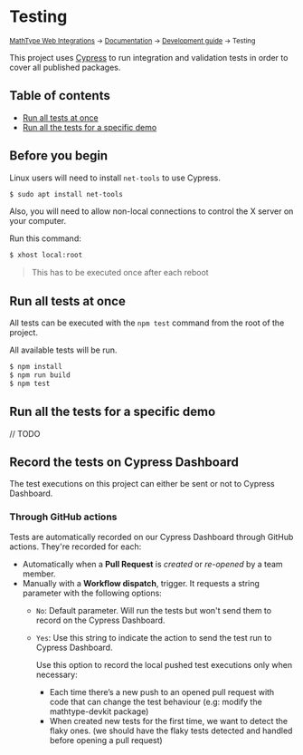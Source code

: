 # Testing

<small>[MathType Web Integrations](../../../README.md) → [Documentation](../../README.md) → [Development guide](../README.md) → Testing</small>

This project uses [Cypress][Cypress] to run integration and validation tests in order to cover all published packages.

[Cypress]: https://www.cypress.io/

## Table of contents

- [Run all tests at once](#run-all-tests-at-once)
- [Run all the tests for a specific demo](#run-all-the-tests-for-a-specific-demo)

## Before you begin

Linux users will need to install `net-tools` to use Cypress. 

```bash
$ sudo apt install net-tools
```

Also, you will need to allow non-local connections to control the X server on your computer.

Run this command:

```bash
$ xhost local:root
```

> This has to be executed once after each reboot

## Run all tests at once

All tests can be executed with the `npm test` command from the root of the project.

All available tests will be run.

```sh
$ npm install
$ npm run build
$ npm test
```

## Run all the tests for a specific demo

// TODO

## Record the tests on Cypress Dashboard

The test executions on this project can either be sent or not to Cypress Dashboard.

### Through GitHub actions

Tests are automatically recorded on our Cypress Dashboard through GitHub actions.
They're recorded for each:
* Automatically when a **Pull Request** is *created* or *re-opened* by a team member.
* Manually with a **Workflow dispatch**, trigger. It requests a string parameter with the following options:
    * `No`: Default parameter. Will run the tests but won't send them to record on the Cypress Dashboard.
    * `Yes`: Use this string to indicate the action to send the test run to Cypress Dashboard.

        Use this option to record the local pushed test executions only when necessary:
        * Each time there’s a new push to an opened pull request with code that can change the test behaviour (e.g: modify the mathtype-devkit package)
        * When created new tests for the first time, we want to detect the flaky ones. (we should have the flaky tests detected and handled before opening a pull request)
